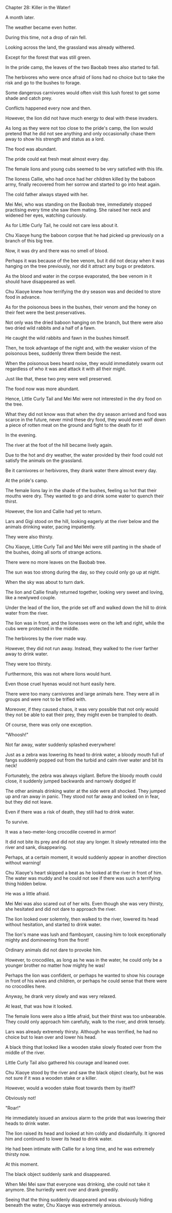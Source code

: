 Chapter 28: Killer in the Water\!

A month later.

The weather became even hotter.

During this time, not a drop of rain fell.

Looking across the land, the grassland was already withered.

Except for the forest that was still green.

In the pride camp, the leaves of the two Baobab trees also started to fall.

The herbivores who were once afraid of lions had no choice but to take the risk and go to the bushes to forage.

Some dangerous carnivores would often visit this lush forest to get some shade and catch prey.

Conflicts happened every now and then.

However, the lion did not have much energy to deal with these invaders.

As long as they were not too close to the pride's camp, the lion would pretend that he did not see anything and only occasionally chase them away to show his strength and status as a lord.

The food was abundant.

The pride could eat fresh meat almost every day.

The female lions and young cubs seemed to be very satisfied with this life.

The lioness Callie, who had once had her children killed by the baboon army, finally recovered from her sorrow and started to go into heat again.

The cold father always stayed with her.

Mei Mei, who was standing on the Baobab tree, immediately stopped practising every time she saw them mating. She raised her neck and widened her eyes, watching curiously.

As for Little Curly Tail, he could not care less about it.

Chu Xiaoye hung the baboon corpse that he had picked up previously on a branch of this big tree.

Now, it was dry and there was no smell of blood.

Perhaps it was because of the bee venom, but it did not decay when it was hanging on the tree previously, nor did it attract any bugs or predators.

As the blood and water in the corpse evaporated, the bee venom in it should have disappeared as well.

Chu Xiaoye knew how terrifying the dry season was and decided to store food in advance.

As for the poisonous bees in the bushes, their venom and the honey on their feet were the best preservatives.

Not only was the dried baboon hanging on the branch, but there were also two dried wild rabbits and a half of a fawn.

He caught the wild rabbits and fawn in the bushes himself.

Then, he took advantage of the night and, with the weaker vision of the poisonous bees, suddenly threw them beside the nest.

When the poisonous bees heard noise, they would immediately swarm out regardless of who it was and attack it with all their might.

Just like that, these two prey were well preserved.

The food now was more abundant.

Hence, Little Curly Tail and Mei Mei were not interested in the dry food on the tree.

What they did not know was that when the dry season arrived and food was scarce in the future, never mind these dry food, they would even wolf down a piece of rotten meat on the ground and fight to the death for it\!

In the evening.

The river at the foot of the hill became lively again.

Due to the hot and dry weather, the water provided by their food could not satisfy the animals on the grassland.

Be it carnivores or herbivores, they drank water there almost every day.

At the pride's camp.

The female lions lay in the shade of the bushes, feeling so hot that their mouths were dry. They wanted to go and drink some water to quench their thirst.

However, the lion and Callie had yet to return.

Lars and Gigi stood on the hill, looking eagerly at the river below and the animals drinking water, pacing impatiently.

They were also thirsty.

Chu Xiaoye, Little Curly Tail and Mei Mei were still panting in the shade of the bushes, doing all sorts of strange actions.

There were no more leaves on the Baobab tree.

The sun was too strong during the day, so they could only go up at night.

When the sky was about to turn dark.

The lion and Callie finally returned together, looking very sweet and loving, like a newlywed couple.

Under the lead of the lion, the pride set off and walked down the hill to drink water from the river.

The lion was in front, and the lionesses were on the left and right, while the cubs were protected in the middle.

The herbivores by the river made way.

However, they did not run away. Instead, they walked to the river farther away to drink water.

They were too thirsty.

Furthermore, this was not where lions would hunt.

Even those cruel hyenas would not hunt easily here.

There were too many carnivores and large animals here. They were all in groups and were not to be trifled with.

Moreover, if they caused chaos, it was very possible that not only would they not be able to eat their prey, they might even be trampled to death.

Of course, there was only one exception.

"Whoosh\!"

Not far away, water suddenly splashed everywhere\!

Just as a zebra was lowering its head to drink water, a bloody mouth full of fangs suddenly popped out from the turbid and calm river water and bit its neck\!

Fortunately, the zebra was always vigilant. Before the bloody mouth could close, it suddenly jumped backwards and narrowly dodged it\!

The other animals drinking water at the side were all shocked. They jumped up and ran away in panic. They stood not far away and looked on in fear, but they did not leave.

Even if there was a risk of death, they still had to drink water.

To survive.

It was a two-meter-long crocodile covered in armor\!

It did not bite its prey and did not stay any longer. It slowly retreated into the river and sank, disappearing.

Perhaps, at a certain moment, it would suddenly appear in another direction without warning\!

Chu Xiaoye's heart skipped a beat as he looked at the river in front of him. The water was muddy and he could not see if there was such a terrifying thing hidden below.

He was a little afraid.

Mei Mei was also scared out of her wits. Even though she was very thirsty, she hesitated and did not dare to approach the river.

The lion looked over solemnly, then walked to the river, lowered its head without hesitation, and started to drink water.

The lion's mane was lush and flamboyant, causing him to look exceptionally mighty and domineering from the front\!

Ordinary animals did not dare to provoke him.

However, to crocodiles, as long as he was in the water, he could only be a younger brother no matter how mighty he was\!

Perhaps the lion was confident, or perhaps he wanted to show his courage in front of his wives and children, or perhaps he could sense that there were no crocodiles here.

Anyway, he drank very slowly and was very relaxed.

At least, that was how it looked.

The female lions were also a little afraid, but their thirst was too unbearable. They could only approach him carefully, walk to the river, and drink tensely.

Lars was already extremely thirsty. Although he was terrified, he had no choice but to lean over and lower his head.

A black thing that looked like a wooden stake slowly floated over from the middle of the river.

Little Curly Tail also gathered his courage and leaned over.

Chu Xiaoye stood by the river and saw the black object clearly, but he was not sure if it was a wooden stake or a killer.

However, would a wooden stake float towards them by itself?

Obviously not\!

"Roar\!"

He immediately issued an anxious alarm to the pride that was lowering their heads to drink water.

The lion raised its head and looked at him coldly and disdainfully. It ignored him and continued to lower its head to drink water.

He had been intimate with Callie for a long time, and he was extremely thirsty now.

At this moment.

The black object suddenly sank and disappeared.

When Mei Mei saw that everyone was drinking, she could not take it anymore. She hurriedly went over and drank greedily.

Seeing that the thing suddenly disappeared and was obviously hiding beneath the water, Chu Xiaoye was extremely anxious.